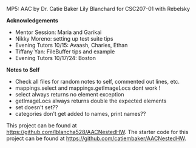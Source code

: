 MP5: AAC by Dr. Catie Baker
Lily Blanchard
for CSC207-01 with Rebelsky

**Acknowledgements**
* Mentor Session: Maria and Garikai
* Nikky Moreno: setting up test suite tips
* Evening Tutors 10/15: Avaash, Charles, Ethan
* Tiffany Yan: FileBuffer tips and example
* Evening Tutors 10/17/24: Boston

**Notes to Self**
* Check all files for random notes to self, commented out lines, etc.
* mappings.select and mappings.getImageLocs dont work ! 
* select always returns no element exception
* getImageLocs always returns double the expected elements
* set doesn't set??
*   categories don't get added to names, print names??

This project can be found at <https://github.com/lblancha528/AACNestedHW>.
The starter code for this project can be found at <https://github.com/catiembaker/AACNestedHW>.